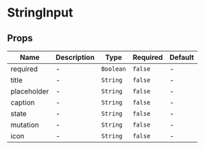 # StringInput

## Props

<!-- @vuese:StringInput:props:start -->
|Name|Description|Type|Required|Default|
|---|---|---|---|---|
|required|-|`Boolean`|`false`|-|
|title|-|`String`|`false`|-|
|placeholder|-|`String`|`false`|-|
|caption|-|`String`|`false`|-|
|state|-|`String`|`false`|-|
|mutation|-|`String`|`false`|-|
|icon|-|`String`|`false`|-|

<!-- @vuese:StringInput:props:end -->


